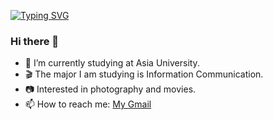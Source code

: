 [![Typing SVG](https://readme-typing-svg.herokuapp.com?font=Fira+Code&weight=500&duration=4000&pause=500&color=FF7021&center=true&vCenter=true&width=435&lines=I+am+Ya-Yuan%2CYang.%F0%9F%90%BC;Hello%2CVisitor!%F0%9F%98%89)](https://git.io/typing-svg)


### Hi there 👋

- 🔭 I’m currently studying at Asia University.
- 🎬 The major I am studying is Information Communication.
- 📷 Interested in photography and movies.
- 📫 How to reach me:  <a href="mailto:dian4614@gmail.com">My Gmail</a>

